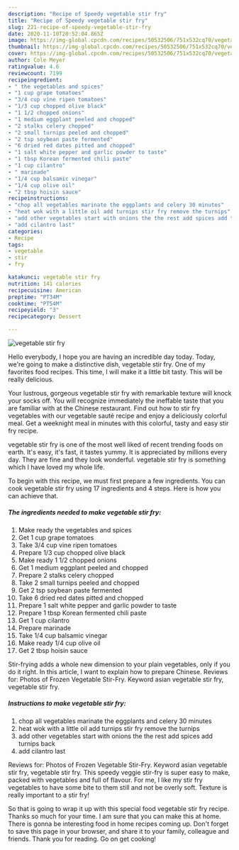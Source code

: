 ```yaml
---
description: "Recipe of Speedy vegetable stir fry"
title: "Recipe of Speedy vegetable stir fry"
slug: 221-recipe-of-speedy-vegetable-stir-fry
date: 2020-11-10T20:52:04.865Z
image: https://img-global.cpcdn.com/recipes/50532506/751x532cq70/vegetable-stir-fry-recipe-main-photo.jpg
thumbnail: https://img-global.cpcdn.com/recipes/50532506/751x532cq70/vegetable-stir-fry-recipe-main-photo.jpg
cover: https://img-global.cpcdn.com/recipes/50532506/751x532cq70/vegetable-stir-fry-recipe-main-photo.jpg
author: Cole Meyer
ratingvalue: 4.6
reviewcount: 7199
recipeingredient:
- " the vegetables and spices"
- "1 cup grape tomatoes"
- "3/4 cup vine ripen tomatoes"
- "1/3 cup chopped olive black"
- "1 1/2 chopped onions"
- "1 medium eggplant peeled and chopped"
- "2 stalks celery chopped"
- "2 small turnips peeled and chopped"
- "2 tsp soybean paste fermented"
- "6 dried red dates pitted and chopped"
- "1 salt white pepper and garlic powder to taste"
- "1 tbsp Korean fermented chili paste"
- "1 cup cilantro"
- " marinade"
- "1/4 cup balsamic vinegar"
- "1/4 cup olive oil"
- "2 tbsp hoisin sauce"
recipeinstructions:
- "chop all vegetables marinate the eggplants and celery 30 minutes"
- "heat wok with a little oil add turnips stir fry remove the turnips"
- "add other vegetables start with onions the the rest add spices add turnips back"
- "add cilantro last"
categories:
- Recipe
tags:
- vegetable
- stir
- fry

katakunci: vegetable stir fry 
nutrition: 141 calories
recipecuisine: American
preptime: "PT34M"
cooktime: "PT54M"
recipeyield: "3"
recipecategory: Dessert

---
```



![vegetable stir fry](https://img-global.cpcdn.com/recipes/50532506/751x532cq70/vegetable-stir-fry-recipe-main-photo.jpg)

Hello everybody, I hope you are having an incredible day today. Today, we're going to make a distinctive dish, vegetable stir fry. One of my favorites food recipes. This time, I will make it a little bit tasty. This will be really delicious.

Your lustrous, gorgeous vegetable stir fry with remarkable texture will knock your socks off. You will recognize immediately the ineffable taste that you are familiar with at the Chinese restaurant. Find out how to stir fry vegetables with our vegetable sauté recipe and enjoy a deliciously colorful meal. Get a weeknight meal in minutes with this colorful, tasty and easy stir fry recipe.

vegetable stir fry is one of the most well liked of recent trending foods on earth. It's easy, it's fast, it tastes yummy. It is appreciated by millions every day. They are fine and they look wonderful. vegetable stir fry is something which I have loved my whole life.


To begin with this recipe, we must first prepare a few ingredients. You can cook vegetable stir fry using 17 ingredients and 4 steps. Here is how you can achieve that.

<!--inarticleads1-->

##### The ingredients needed to make vegetable stir fry:

1. Make ready  the vegetables and spices
1. Get 1 cup grape tomatoes
1. Take 3/4 cup vine ripen tomatoes
1. Prepare 1/3 cup chopped olive black
1. Make ready 1 1/2 chopped onions
1. Get 1 medium eggplant peeled and chopped
1. Prepare 2 stalks celery chopped
1. Take 2 small turnips peeled and chopped
1. Get 2 tsp soybean paste fermented
1. Take 6 dried red dates pitted and chopped
1. Prepare 1 salt white pepper and garlic powder to taste
1. Prepare 1 tbsp Korean fermented chili paste
1. Get 1 cup cilantro
1. Prepare  marinade
1. Take 1/4 cup balsamic vinegar
1. Make ready 1/4 cup olive oil
1. Get 2 tbsp hoisin sauce


Stir-frying adds a whole new dimension to your plain vegetables, only if you do it right. In this article, I want to explain how to prepare Chinese. Reviews for: Photos of Frozen Vegetable Stir-Fry. Keyword asian vegetable stir fry, vegetable stir fry. 

<!--inarticleads2-->

##### Instructions to make vegetable stir fry:

1. chop all vegetables marinate the eggplants and celery 30 minutes
1. heat wok with a little oil add turnips stir fry remove the turnips
1. add other vegetables start with onions the the rest add spices add turnips back
1. add cilantro last


Reviews for: Photos of Frozen Vegetable Stir-Fry. Keyword asian vegetable stir fry, vegetable stir fry. This speedy veggie stir-fry is super easy to make, packed with vegetables and full of flavour. For me, I like my stir fry vegetables to have some bite to them still and not be overly soft. Texture is really important to a stir fry! 

So that is going to wrap it up with this special food vegetable stir fry recipe. Thanks so much for your time. I am sure that you can make this at home. There is gonna be interesting food in home recipes coming up. Don't forget to save this page in your browser, and share it to your family, colleague and friends. Thank you for reading. Go on get cooking!
